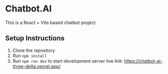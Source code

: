 # Chatbot.AI

This is a React + Vite based chatbot project.

## Setup Instructions
1. Clone the repository
2. Run `npm install`
3. Run `npm run dev` to start development server
live link:    https://chatbot-ai-three-delta.vercel.app/
